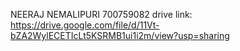 NEERAJ NEMALIPURI
700759082
drive link: https://drive.google.com/file/d/11Vt-bZA2WylECETIcLt5KSRMB1ui1i2m/view?usp=sharing

